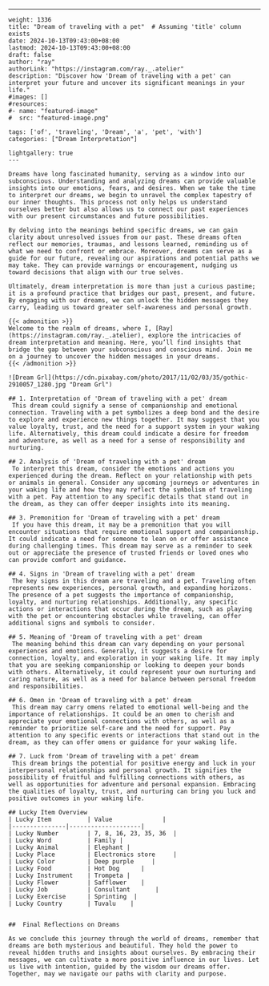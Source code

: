 ---
    weight: 1336
    title: "Dream of traveling with a pet"  # Assuming 'title' column exists
    date: 2024-10-13T09:43:00+08:00
    lastmod: 2024-10-13T09:43:00+08:00
    draft: false
    author: "ray"
    authorLink: "https://instagram.com/ray._.atelier"
    description: "Discover how 'Dream of traveling with a pet' can interpret your future and uncover its significant meanings in your life."
    #images: []
    #resources:
    #- name: "featured-image"
    #  src: "featured-image.png"
    
    tags: ['of', 'traveling', 'Dream', 'a', 'pet', 'with']
    categories: ["Dream Interpretation"]
    
    lightgallery: true
    ---
    
    Dreams have long fascinated humanity, serving as a window into our subconscious. Understanding and analyzing dreams can provide valuable insights into our emotions, fears, and desires. When we take the time to interpret our dreams, we begin to unravel the complex tapestry of our inner thoughts. This process not only helps us understand ourselves better but also allows us to connect our past experiences with our present circumstances and future possibilities.
    
    By delving into the meanings behind specific dreams, we can gain clarity about unresolved issues from our past. These dreams often reflect our memories, traumas, and lessons learned, reminding us of what we need to confront or embrace. Moreover, dreams can serve as a guide for our future, revealing our aspirations and potential paths we may take. They can provide warnings or encouragement, nudging us toward decisions that align with our true selves.
    
    Ultimately, dream interpretation is more than just a curious pastime; it is a profound practice that bridges our past, present, and future. By engaging with our dreams, we can unlock the hidden messages they carry, leading us toward greater self-awareness and personal growth.
    
    {{< admonition >}}
    Welcome to the realm of dreams, where I, [Ray](https://instagram.com/ray._.atelier), explore the intricacies of dream interpretation and meaning. Here, you’ll find insights that bridge the gap between your subconscious and conscious mind. Join me on a journey to uncover the hidden messages in your dreams.
    {{< /admonition >}}
    
    ![Dream Grl](https://cdn.pixabay.com/photo/2017/11/02/03/35/gothic-2910057_1280.jpg "Dream Grl")
    
    ## 1. Interpretation of 'Dream of traveling with a pet' dream
     This dream could signify a sense of companionship and emotional connection. Traveling with a pet symbolizes a deep bond and the desire to explore and experience new things together. It may suggest that you value loyalty, trust, and the need for a support system in your waking life. Alternatively, this dream could indicate a desire for freedom and adventure, as well as a need for a sense of responsibility and nurturing.
    
    ## 2. Analysis of 'Dream of traveling with a pet' dream
     To interpret this dream, consider the emotions and actions you experienced during the dream. Reflect on your relationship with pets or animals in general. Consider any upcoming journeys or adventures in your waking life and how they may reflect the symbolism of traveling with a pet. Pay attention to any specific details that stand out in the dream, as they can offer deeper insights into its meaning.
    
    ## 3. Premonition for 'Dream of traveling with a pet' dream
     If you have this dream, it may be a premonition that you will encounter situations that require emotional support and companionship. It could indicate a need for someone to lean on or offer assistance during challenging times. This dream may serve as a reminder to seek out or appreciate the presence of trusted friends or loved ones who can provide comfort and guidance.
    
    ## 4. Signs in 'Dream of traveling with a pet' dream
     The key signs in this dream are traveling and a pet. Traveling often represents new experiences, personal growth, and expanding horizons. The presence of a pet suggests the importance of companionship, loyalty, and nurturing relationships. Additionally, any specific actions or interactions that occur during the dream, such as playing with the pet or encountering obstacles while traveling, can offer additional signs and symbols to consider.
    
    ## 5. Meaning of 'Dream of traveling with a pet' dream
     The meaning behind this dream can vary depending on your personal experiences and emotions. Generally, it suggests a desire for connection, loyalty, and exploration in your waking life. It may imply that you are seeking companionship or looking to deepen your bonds with others. Alternatively, it could represent your own nurturing and caring nature, as well as a need for balance between personal freedom and responsibilities.
    
    ## 6. Omen in 'Dream of traveling with a pet' dream
     This dream may carry omens related to emotional well-being and the importance of relationships. It could be an omen to cherish and appreciate your emotional connections with others, as well as a reminder to prioritize self-care and the need for support. Pay attention to any specific events or interactions that stand out in the dream, as they can offer omens or guidance for your waking life.
    
    ## 7. Luck from 'Dream of traveling with a pet' dream
     This dream brings the potential for positive energy and luck in your interpersonal relationships and personal growth. It signifies the possibility of fruitful and fulfilling connections with others, as well as opportunities for adventure and personal expansion. Embracing the qualities of loyalty, trust, and nurturing can bring you luck and positive outcomes in your waking life.
    
    ## Lucky Item Overview
    | Lucky Item          | Value              |
    |---------------|--------------------|
    | Lucky Number        | 7, 8, 16, 23, 35, 36  |
    | Lucky Word          | Family |
    | Lucky Animal        | Elephant |
    | Lucky Place         | Electronics store     |
    | Lucky Color         | Deep purple     |
    | Lucky Food          | Hot Dog      |
    | Lucky Instrument    | Trompeta |
    | Lucky Flower        | Safflower    |
    | Lucky Job           | Consultant       |
    | Lucky Exercise      | Sprinting  |
    | Lucky Country       | Tuvalu    |
    
    
    ##  Final Reflections on Dreams
    
    As we conclude this journey through the world of dreams, remember that dreams are both mysterious and beautiful. They hold the power to reveal hidden truths and insights about ourselves. By embracing their messages, we can cultivate a more positive influence in our lives. Let us live with intention, guided by the wisdom our dreams offer. Together, may we navigate our paths with clarity and purpose.
    